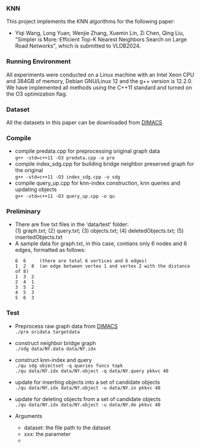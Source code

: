 ### KNN
This project implements the KNN algorithms for the following paper:
* Yiqi Wang, Long Yuan,  Wenjie Zhang, Xuemin Lin, Zi Chen, Qing Liu, "Simpler is More: Efficient Top-K Nearest Neighbors Search on Large Road Networks", which is submitted to VLDB2024.

### Running Environment

All experiments were conducted on a Linux machine with an Intel Xeon CPU and 384GB of memory, Debian GNU/Linux 12 and the g++ version is 12.2.0. We have implemented all methods using the C++11 standard and turned on the O3 optimization flag.

### Dataset

All the datasets in this paper can be downloaded from [DIMACS](http://www.diag.uniroma1.it/~challenge9/download.shtml)

### Compile

* compile predata.cpp for preprocessing original graph data <br>
  `g++ -std=c++11 -O3 predata.cpp -o pre`
* compile index_sdg.cpp for building bridge neighbor preserved graph for the original <br>
  `g++ -std=c++11 -O3 index_sdg.cpp -o sdg`
* compile query_up.cpp for knn-index construction, knn queries and updating objects <br>
  `g++ -std=c++11 -O3 query_up.cpp -o qu` 

### Preliminary
* There are five txt files in the 'data/test' folder: <br>
  (1) graph.txt; (2) query.txt; (3) objects.txt; (4) deletedObjects.txt; (5) insertedObjects.txt <br>
* A sample data for graph.txt, in this case, contians only 6 nodes and 6 edges, formatted as follows: <br>
  ```
  6  6     (there are total 6 vertices and 6 edges) 
  1  2  8  (an edge between vertex 1 and vertex 2 with the distance of 8)
  1  3  2
  2  4  1
  3  5  2
  4  5  3
  5  6  3
### Test
* Preprocess raw graph data from [DIMACS](http://www.diag.uniroma1.it/~challenge9/download.shtml) <br>
  `./pre oridata targetdata`   
* construct neighbor bridge graph <br>
  `./sdg data/NY.data data/NY.idx`
  
* construct knn-index and query <br>
  `./qu sdg objectset -q queries funcs topk` <br>
  `./qu data/NY.idx data/NY.object -q data/NY.query pkkvc 40`
  
* update for inserting objects into a set of candidate objects <br>
  `./qu data/NY.idx data/NY.object -u data/NY.in pkkvc 40`
  
* update for deleting objects from a set of candidate objects <br>
  `./qu data/NY.idx data/NY.object -u data/NY.de pkkvc 40`

* Arguments
  * dataset: the file path to the dataset
  * xxx: the parameter
  * 

